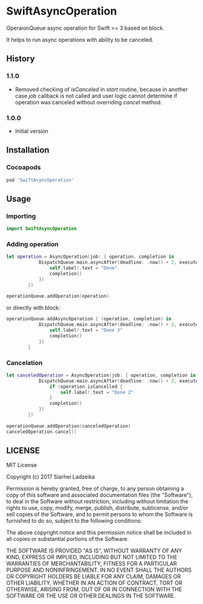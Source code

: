 # SwiftAsyncOperation

OperaionQueue async operation for Swift >= 3 based on block.

It helps to run async operations with ability to be canceled.

## History

### 1.1.0
 - Removed checking of *isCanceled* in *start* routine, because in another case *job* callback is not called and user logic cannot determine if operation was canceled without overriding *cancel* method.
 
### 1.0.0

 - Initial version


## Installation

### Cocoapods

```ruby
pod 'SwiftAsyncOperation'
```

## Usage

### Importing

```swift
import SwiftAsyncOperation
```

### Adding operation

```swift
let operation = AsyncOperation(job: { operation, completion in
            DispatchQueue.main.asyncAfter(deadline: .now() + 2, execute: {
                self.label!.text = "Done"
                completion()
            })
        })
        
operationQueue.addOperation(operation)
```

or directly with block:

```swift
operationQueue.addAsyncOperation { (operation, completion) in
            DispatchQueue.main.asyncAfter(deadline: .now() + 2, execute: {
                self.label!.text = "Done 3"
                completion()
            })
        }
```

### Cancelation

```swift
let canceledOperation = AsyncOperation(job: { operation, completion in
            DispatchQueue.main.asyncAfter(deadline: .now() + 2, execute: {
                if !operation.isCancelled {
                    self.label!.text = "Done 2"
                }
                completion()
            })
        })
        
operationQueue.addOperation(canceledOperation)
canceledOperation.cancel()
```

## LICENSE

MIT License

Copyright (c) 2017 Siarhei Ladzeika

Permission is hereby granted, free of charge, to any person obtaining a copy of this software and associated documentation files (the "Software"), to deal in the Software without restriction, including without limitation the rights to use, copy, modify, merge, publish, distribute, sublicense, and/or sell copies of the Software, and to permit persons to whom the Software is furnished to do so, subject to the following conditions:

The above copyright notice and this permission notice shall be included in all copies or substantial portions of the Software.

THE SOFTWARE IS PROVIDED "AS IS", WITHOUT WARRANTY OF ANY KIND, EXPRESS OR IMPLIED, INCLUDING BUT NOT LIMITED TO THE WARRANTIES OF MERCHANTABILITY, FITNESS FOR A PARTICULAR PURPOSE AND NONINFRINGEMENT. IN NO EVENT SHALL THE AUTHORS OR COPYRIGHT HOLDERS BE LIABLE FOR ANY CLAIM, DAMAGES OR OTHER LIABILITY, WHETHER IN AN ACTION OF CONTRACT, TORT OR OTHERWISE, ARISING FROM, OUT OF OR IN CONNECTION WITH THE SOFTWARE OR THE USE OR OTHER DEALINGS IN THE SOFTWARE.